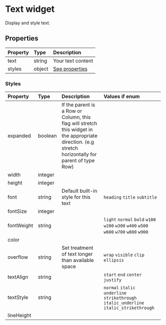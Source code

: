 # Text widget

Display and style text.

## Properties

| Property | Type   | Description               |
| :------- | :----- | :------------------------ |
| text     | string | Your text content         |
| styles   | object | [See properties](#styles) |

### Styles

| Property   | Type    | Description                                                                                                                                          | Values if enum                                                                          |
| :--------- | :------ | :--------------------------------------------------------------------------------------------------------------------------------------------------- | :-------------------------------------------------------------------------------------- |
| expanded   | boolean | If the parent is a Row or Column, this flag will stretch this widget in the appropriate direction. (e.g stretch horizontally for parent of type Row) |                                                                                         |
| width      | integer |                                                                                                                                                      |                                                                                         |
| height     | integer |                                                                                                                                                      |                                                                                         |
| font       | string  | Default built-in style for this text                                                                                                                 | `heading` `title` `subtitle`                                                            |
| fontSize   | integer |                                                                                                                                                      |                                                                                         |
| fontWeight | string  |                                                                                                                                                      | `light` `normal` `bold` `w100` `w200` `w300` `w400` `w500` `w600` `w700` `w800` `w900`  |
| color      |         |                                                                                                                                                      |                                                                                         |
| overflow   | string  | Set treatment of text longer than available space                                                                                                    | `wrap` `visible` `clip` `ellipsis`                                                      |
| textAlign  | string  |                                                                                                                                                      | `start` `end` `center` `justify`                                                        |
| textStyle  | string  |                                                                                                                                                      | `normal` `italic` `underline` `strikethrough` `italic_underline` `italic_strikethrough` |
| lineHeight |         |                                                                                                                                                      |                                                                                         |
